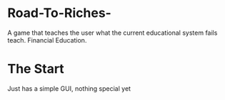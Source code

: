 # Road-To-Riches-
A game that teaches the user what the current educational system fails teach. Financial Education. 

# The Start  
Just has a simple GUI, nothing special yet 

